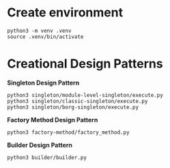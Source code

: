 # Create environment
```
python3 -m venv .venv
source .venv/bin/activate
```
# Creational Design Patterns
<b>Singleton Design Pattern</b>
```
python3 singleton/module-level-singleton/execute.py
python3 singleton/classic-singleton/execute.py
python3 singleton/borg-singleton/execute.py
```
<b>Factory Method Design Pattern</b>
```
python3 factory-method/factory_method.py
```
<b>Builder Design Pattern</b>
```
python3 builder/builder.py
```